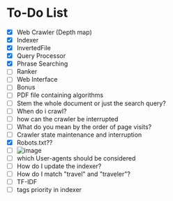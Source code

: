 # To-Do List

- [x] Web Crawler (Depth map)
- [x] Indexer
- [x] InvertedFile
- [x] Query Processor
- [x] Phrase Searching
- [ ] Ranker
- [ ] Web Interface
- [ ] Bonus
- [ ] PDF file containing algorithms
- [ ] Stem the whole document or just the search query?
- [ ] When do i crawl?
- [ ] how can the crawler be interrupted
- [ ] What do you mean by the order of page visits?
- [ ] Crawler state maintenance and interruption
- [x] Robots.txt??
- [ ] ![image](https://user-images.githubusercontent.com/96792115/232259981-798292af-dd7a-4458-8a2d-c1351107d89f.png)
- [ ] which User-agents should be considered 
- [ ] How do I update the indexer?
- [ ] How do I match "travel" and "traveler"?
- [ ] TF-IDF
- [ ] tags priority in indexer
